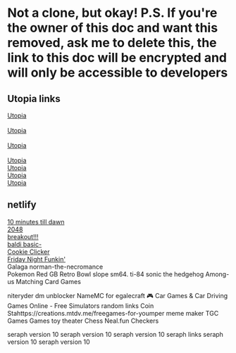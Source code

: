 # Not a clone, but okay! P.S. If you're the owner of this doc and want this removed, ask me to delete this, the link to this doc will be encrypted and will only be accessible to developers

## Utopia links<br>   
<a href="https://church.smart.earthrotation.net/" target="https://church.smart.earthrotation.net/">Utopia</a><br>                      
<a href="https://real.books.bahcekoysutyumurta.com/" target="https://real.books.bahcekoysutyumurta.com/">Utopia</a><br>        
<a href="https://abdielsito.segurodegranizo.ar/" target="https://abdielsito.segurodegranizo.ar/">Utopia</a><br>   
<a href="https://utopia.myclarevision.com/" target="https://utopia.myclarevision.com/">Utopia</a><br>
<a href="https://imlowktiredngl.matthias-berlin.de/" target="https://imlowktiredngl.matthias-berlin.de/">Utopia</a><br>
<a href="https://internetwatchers.cybertv.tv/" target="https://internetwatchers.cybertv.tv/">Utopia</a><br>
<a href="https://letstrythisagainigblockerun21234551.relaxingco.cl/" target="https://letstrythisagainigblockerun21234551.relaxingco.cl/">Utopia</a><br>

## netlify<br>
<a href="https://10minutestilldawn.netlify.app/" target="https://10minutestilldawn.netlify.app/">10 minutes till dawn</a><br>
<a href="https://2048.netlify.app/" target="https://2048.netlify.app/">2048</a><br>
<a href="https://breakoutgames.netlify.app/" target="https://breakoutgames.netlify.app/">breakout!!!</a><br>
<a href="https://baldi.netlify.app/" target="https://baldi.netlify.app/">baldi basic-</a><br>
<a href="https://c-click.netlify.app/" target="https://c-click.netlify.app/">Cookie Clicker</a><br>
<a href="https://fico-fnf.netlify.app/" target="https://fico-fnf.netlify.app/">Friday Night Funkin'</a><br>
Galaga
norman-the-necromance               
Pokemon Red GB
Retro Bowl
slope
sm64.
ti-84
sonic the hedgehog
Among-us
Matching Card Games

niteryder
dm unblocker
NameMC for egalecraft
🎮 Car Games & Car Driving Games Online - Free Simulators       random links
Coin Stahttps://creations.mtdv.me/freegames-for-youmper
meme maker
TGC
Games
Games
toy theater 
Chess 
Neal.fun
Checkers

seraph version 10
seraph version 10
seraph version 10                         seraph links
seraph version 10
seraph version 10
